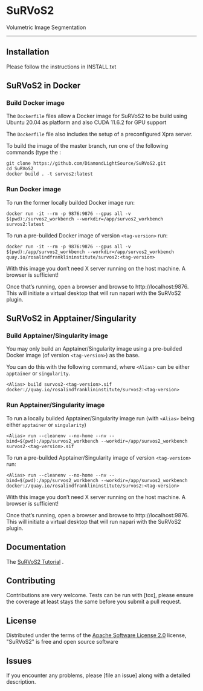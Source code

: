 # SuRVoS2

Volumetric Image Segmentation

----------------------------------


## Installation

Please follow the instructions in INSTALL.txt

## SuRVoS2 in Docker

### Build Docker image

The `Dockerfile` files allow a Docker image for SuRVoS2 to be build using Ubuntu 20.04 as platform and also CUDA 11.6.2 for GPU support

The `Dockerfile` file also includes the setup of a preconfigured Xpra server.

To build the image of the master branch, run one of the following commands (type the :

```
git clone https://github.com/DiamondLightSource/SuRVoS2.git
cd SuRVoS2
docker build . -t survos2:latest
```

### Run Docker image
To run the former locally builded Docker image run:
```
docker run -it --rm -p 9876:9876 --gpus all -v $(pwd):/survos2_workbench --workdir=/app/survos2_workbench survos2:latest
```
To run a pre-builded Docker image of version `<tag-version>` run:
```
docker run -it --rm -p 9876:9876 --gpus all -v $(pwd):/app/survos2_workbench --workdir=/app/survos2_workbench quay.io/rosalindfranklininstitute/survos2:<tag-version>
```
With this image you don’t need X server running on the host machine. A browser is sufficient!

Once that’s running, open a browser and browse to http://localhost:9876. This will initiate a virtual desktop that will run
napari with the SuRVoS2 plugin.


## SuRVoS2 in Apptainer/Singularity

### Build Apptainer/Singularity image
You may only build an Apptainer/Singularity image using a pre-builded Docker image (of version `<tag-version>`) as the base.

You can do this with the following command, where `<Alias>` can be either `apptainer` or `singularity`.

```
<Alias> build survos2-<tag-version>.sif docker://quay.io/rosalindfranklininstitute/survos2:<tag-version>
```

### Run Apptainer/Singularity image
To run a locally builded Apptainer/Singularity image run (with `<Alias>` being either `apptainer` or `singularity`)
```
<Alias> run --cleanenv --no-home --nv --bind=$(pwd):/app/survos2_workbench --workdir=/app/survos2_workbench survos2-<tag-version>.sif
```
To run a pre-builded Apptainer/Singularity image of version `<tag-version>` run:
```
<Alias> run --cleanenv --no-home --nv --bind=$(pwd):/app/survos2_workbench --workdir=/app/survos2_workbench docker://quay.io/rosalindfranklininstitute/survos2:<tag-version>
```
With this image you don’t need X server running on the host machine. A browser is sufficient!

Once that’s running, open a browser and browse to http://localhost:9876. This will initiate a virtual desktop that will run
napari with the SuRVoS2 plugin.

## Documentation

The [SuRVoS2 Tutorial] .

## Contributing

Contributions are very welcome. Tests can be run with [tox], please ensure
the coverage at least stays the same before you submit a pull request.

## License

Distributed under the terms of the [Apache Software License 2.0] license,
"SuRVoS2" is free and open source software

## Issues

If you encounter any problems, please [file an issue] along with a detailed description.

[napari]: https://github.com/napari/napari
[@napari]: https://github.com/napari
[MIT]: http://opensource.org/licenses/MIT
[Apache Software License 2.0]: http://www.apache.org/licenses/LICENSE-2.0
[pip]: https://pypi.org/project/pip/
[PyPI]: https://pypi.org/
[SuRVoS2 Tutorial]: docs/Survos_Training_Sept_2022.pdf

